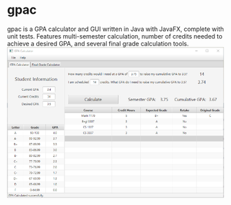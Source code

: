 # gpac
gpac is a GPA calculator and GUI written in Java with JavaFX, complete with unit tests. Features multi-semester calculation, number of credits needed to achieve a desired GPA, and several final grade calculation tools. <br/>
![GPA Calculator](/images/GPA-1.png)
